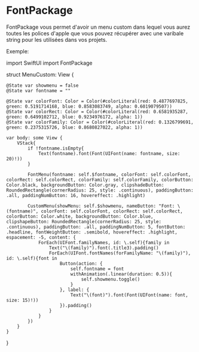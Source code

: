 # FontPackage

FontPackage vous permet d'avoir un menu custom dans lequel vous aurez toutes les polices d'apple que vous pouvez récupérer avec une varibale string pour les utilisées dans vos projets.


Exemple: 

import SwiftUI
import FontPackage

struct MenuCustom: View {

    @State var showmenu = false
    @State var fontname = ""

    @State var colorFont: Color = Color(#colorLiteral(red: 0.4877697825, green: 0.5191714168, blue: 0.8583083749, alpha: 0.6019079507))
    @State var colorRect: Color = Color(#colorLiteral(red: 0.6581935287, green: 0.6499102712, blue: 0.9234976172, alpha: 1))
    @State var colorFamily: Color = Color(#colorLiteral(red: 0.1326799691, green: 0.2375315726, blue: 0.8680827022, alpha: 1))
    
    var body: some View {
        VStack{
            if !fontname.isEmpty{
                Text(fontname).font(Font(UIFont(name: fontname, size: 20)!))
            }

            FontMenu(fontname: self.$fontname, colorFont: self.colorFont, colorRect: self.colorRect, colorFamily: self.colorFamily, colorButton: Color.black, backgroundButton: Color.gray, clipshadeButton: RoundedRectangle(cornerRadius: 25, style: .continuous), paddingButton: .all, paddingNumButton: 16, hovereffect: .highlight)

            CustomMenu(showMenu: self.$showmenu, nameButton: "Font: \(fontname)", colorFont: self.colorFont, colorRect: self.colorRect, colorButton: Color.white, backgroundButton: Color.blue, clipshapeButton: RoundedRectangle(cornerRadius: 25, style: .continuous), paddingButton: .all, paddingNumButton: 5, fontButton: .headline, fontWeightButton: .semibold, hovereffect: .highlight, espacement: -5, content: {
                ForEach(UIFont.familyNames, id: \.self){family in
                    Text("\(family)").font(.title3).padding()
                    ForEach(UIFont.fontNames(forFamilyName: "\(family)"), id: \.self){font in
                        Button(action: {
                            self.fontname = font
                            withAnimation(.linear(duration: 0.5)){
                                self.showmenu.toggle()
                            }
                        }, label: {
                            Text("\(font)").font(Font(UIFont(name: font, size: 15)!))
                        }).padding()
                    }
                }
            })
        }
    }
}
